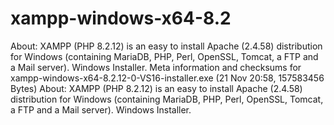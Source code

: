 # xampp-windows-x64-8.2
About: XAMPP (PHP 8.2.12) is an easy to install Apache (2.4.58) distribution for Windows (containing MariaDB, PHP, Perl, OpenSSL, Tomcat, a FTP and a Mail server). Windows Installer.
Meta information and checksums for xampp-windows-x64-8.2.12-0-VS16-installer.exe (21 Nov 20:58, 157583456 Bytes)
About: XAMPP (PHP 8.2.12) is an easy to install Apache (2.4.58) distribution for Windows (containing MariaDB, PHP, Perl, OpenSSL, Tomcat, a FTP and a Mail server). Windows Installer.

